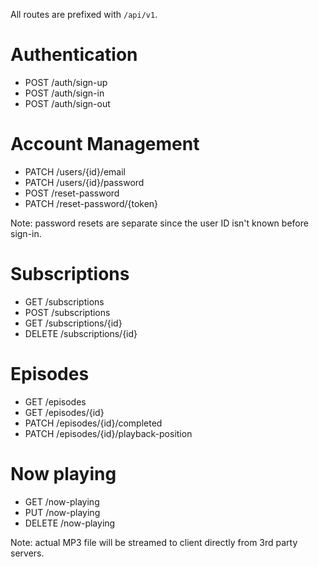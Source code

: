 All routes are prefixed with `/api/v1`.

# Authentication

- POST /auth/sign-up
- POST /auth/sign-in
- POST /auth/sign-out

# Account Management

- PATCH /users/{id}/email
- PATCH /users/{id}/password
- POST /reset-password
- PATCH /reset-password/{token}

Note: password resets are separate since the user ID isn't known before sign-in.

# Subscriptions

- GET /subscriptions
- POST /subscriptions
- GET /subscriptions/{id}
- DELETE /subscriptions/{id}

# Episodes

- GET /episodes
- GET /episodes/{id}
- PATCH /episodes/{id}/completed
- PATCH /episodes/{id}/playback-position

# Now playing

- GET /now-playing
- PUT /now-playing
- DELETE /now-playing

Note: actual MP3 file will be streamed to client directly from 3rd party servers.
